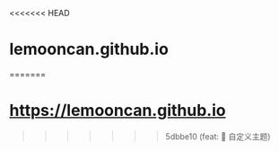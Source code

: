 <<<<<<< HEAD
# lemooncan.github.io
=======
# https://lemooncan.github.io
>>>>>>> 5dbbe10 (feat: 🎸 自定义主题)
